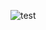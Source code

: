 ![test](https://github-readme-stats.vercel.app/api?username=samthecoder777&count_private=true&show_icons=true&theme=tokyonight)
